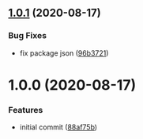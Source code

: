 ## [1.0.1](https://github.com/roborox/marker-tree/compare/v1.0.0...v1.0.1) (2020-08-17)


### Bug Fixes

* fix package json ([96b3721](https://github.com/roborox/marker-tree/commit/96b37218efb8a51ea476cebfd1d96541a4539aaa))

# 1.0.0 (2020-08-17)


### Features

* initial commit ([88af75b](https://github.com/roborox/marker-tree/commit/88af75b8e55afd88f47d3bbdd73b3c0c1048c4ca))
